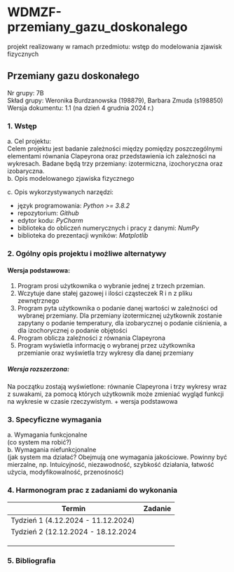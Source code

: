 # WDMZF-przemiany_gazu_doskonalego
projekt realizowany w ramach przedmiotu: wstęp do modelowania zjawisk fizycznych

## Przemiany gazu doskonałego

Nr grupy: 7B  
Skład grupy: Weronika Burdzanowska (198879), Barbara Zmuda (s198850)\
Wersja dokumentu: 1.1 (na dzień 4 grudnia 2024 r.)

### 1.	Wstęp
a.	Cel projektu:\
Celem projektu jest badanie zależności między pomiędzy poszczególnymi elementami równania Clapeyrona oraz przedstawienia ich zależności na wykresach. Badane będą trzy przemiany: izotermiczna, izochoryczna oraz izobaryczna.\
b.	Opis modelowanego zjawiska fizycznego

c.	Opis wykorzystywanych narzędzi:
- język programowania: *Python >= 3.8.2*
- repozytorium: *Github*
- edytor kodu: *PyCharm*
- biblioteka do obliczeń numerycznych i pracy z danymi: *NumPy*
- biblioteka do prezentacji wyników: *Matplotlib*

### 2.	Ogólny opis projektu i możliwe alternatywy
#### Wersja podstawowa:
1.	Program prosi użytkownika o wybranie jednej z trzech przemian.
2.	Wczytuje dane stałej gazowej i ilości cząsteczek R i n z pliku zewnętrznego
3.	Program pyta użytkownika o podanie danej wartości w zależności od wybranej przemiany. Dla przemiany izotermicznej użytkownik zostanie zapytany o podanie temperatury, dla izobarycznej o podanie ciśnienia, a dla izochorycznej o podanie objętości
4.	Program oblicza zależności z równania Clapeyrona
5.	Program wyświetla informację o wybranej przez użytkownika przemianie oraz wyświetla trzy wykresy dla danej przemiany
##### Wersja rozszerzona:
Na początku zostają wyświetlone: równanie Clapeyrona i trzy wykresy wraz z suwakami, za pomocą których użytkownik może zmieniać wygląd funkcji na wykresie w czasie rzeczywistym. + wersja podstawowa
### 3.	Specyficzne wymagania
a.	Wymagania funkcjonalne\
	(co system ma robić?)\
b.	Wymagania niefunkcjonalne\
	(jak system ma działać? Obejmują one wymagania jakościowe. Powinny być mierzalne, np. Intuicyjność, niezawodność, szybkość działania, łatwość użycia, modyfikowalność, przenośność)
### 4.	Harmonogram prac z zadaniami do wykonania

| Termin | Zadanie |
|--------|---------|
|   Tydzień 1 (4.12.2024 - 11.12.2024)     |         |
|    Tydzień 2 (12.12.2024 - 18.12.2024    |         |
|        |         |
|        |         |
|        |         |
	
	
### 5.	Bibliografia



